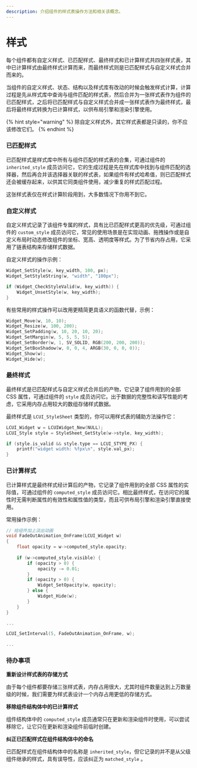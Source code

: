 ```yaml
---
description: 介绍组件的样式表操作方法和相关该概念。
---
```


# 样式

每个组件都有自定义样式、已匹配样式、最终样式和已计算样式共四张样式表，其中已计算样式由最终样式计算而来，而最终样式则是已匹配样式与自定义样式合并而来的。

当组件的自定义样式、状态、结构以及样式库有改动的时候会触发样式计算，计算过程是先从样式库中查询与组件匹配的样式表，然后合并为一张样式表作为组件的已匹配样式，之后将已匹配样式与自定义样式合并成一张样式表作为最终样式，最后将最终样式转换为已计算样式，以供布局引擎和渲染引擎使用。

{% hint style="warning" %}
除自定义样式外，其它样式表都是只读的，你不应该修改它们。
{% endhint %}

### 已匹配样式

已匹配样式是样式库中所有与组件匹配的样式表的合集，可通过组件的 `inherited_style` 成员访问它，它的生成过程是先在样式库中找到与组件匹配的选择器，然后再合并该选择器关联的样式表，如果组件有样式哈希值，则已匹配样式还会被缓存起来，以供其它同类组件使用，减少重复的样式匹配过程。

这张样式表仅在样式计算阶段用到，大多数情况下你用不到它。

### 自定义样式

自定义样式记录了该组件专属的样式，具有比已匹配样式更高的优先级，可通过组件的 `custom_style`  成员访问它，常见的使用场景是在实现动画、拖拽操作或是自定义布局时动态修改组件的坐标、宽高、透明度等样式。为了节省内存占用，它采用了链表结构来存储样式数据。

自定义样式的操作示例：

```c
Widget_SetStyle(w, key_width, 100, px);
Widget_SetStyleString(w, "width", "100px");

if (Widget_CheckStyleValid(w, key_width)) {
    Widget_UnsetStyle(w, key_width);
}
```

有些常用的样式操作可以改用更精简更具语义的函数代替，示例：

```c
Widget_Move(w, 10, 10);
Widget_Resize(w, 100, 200);
Widget_SetPadding(w, 10, 20, 10, 20);
Widget_SetMargin(w, 5, 5, 5, 5);
Widget_SetBorder(w, 1, SV_SOLID, RGB(200, 200, 200));
Widget_SetBoxShadow(w, 0, 0, 4, ARGB(30, 0, 0, 0));
Widget_Show(w);
Widget_Hide(w);
```

### 最终样式

最终样式是已匹配样式与自定义样式合并后的产物，它记录了组件用到的全部 CSS 属性，可通过组件的 `style` 成员访问它。出于数据的完整性和读写性能的考虑，它采用内存占用较大的数组存储样式数据。

最终样式是 `LCUI_StyleSheet` 类型的，你可以用样式表的辅助方法操作它：

```c
LCUI_Widget w = LCUIWidget_New(NULL);
LCUI_Style style = StyleSheet_GetStyle(w->style, key_width);

if (style.is_valid && style.type == LCUI_STYPE_PX) {
    printf("widget width: %fpx\n", style.val_px);
}
```

### 已计算样式

已计算样式是最终样式经计算后的产物，它记录了组件用到的全部 CSS 属性的实际值，可通过组件的 `computed_style` 成员访问它。相比最终样式，在访问它的属性时无需判断属性的有效性和属性值的类型，而且可供布局引擎和渲染引擎直接使用。

常用操作示例：

```c
// 给组件加上淡出动画
void FadeOutAnimation_OnFrame(LCUI_Widget w)
{
    float opacity = w->computed_style.opacity;
    
    if (w->computed_style.visible) {
        if (opacity > 0) {
            opacity -= 0.01;
        }
        if (opacity > 0) {
            Widget_SetOpacity(w, opacity);
        } else {
            Widget_Hide(w);
        }
    }
}

...

LCUI_SetInterval(5, FadeOutAnimation_OnFrame, w);

...
```

### 待办事项

**重新设计样式表的存储方式**

由于每个组件都要存储三张样式表，内存占用很大，尤其时组件数量达到上万数量级的时候，我们需要为样式表设计一个内存占用更低的存储方式。

**移除组件结构体中的已计算样式**

组件结构体中的 `computed_style` 成员通常只在更新和渲染组件时使用，可以尝试移除它，让它只在更新和渲染组件前临时创建。

**纠正已匹配样式在组件结构体中的命名**

已匹配样式在组件结构体中的名称是 `inherited_style`，但它记录的并不是从父级组件继承的样式，具有误导性，应该纠正为 `matched_style` 。


